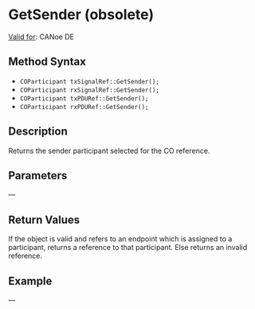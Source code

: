 # GetSender (obsolete)

[Valid for](../../../Shared/FeatureAvailability.md): CANoe DE

## Method Syntax

- `COParticipant txSignalRef::GetSender();`
- `COParticipant rxSignalRef::GetSender();`
- `COParticipant txPDURef::GetSender();`
- `COParticipant rxPDURef::GetSender();`

## Description

Returns the sender participant selected for the CO reference.

## Parameters

—

## Return Values

If the object is valid and refers to an endpoint which is assigned to a participant, returns a reference to that participant. Else returns an invalid reference.

## Example

—
